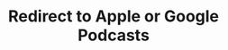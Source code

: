 ---
title: Redirect to Apple or Google Podcasts
redirect_from:
- /078r/
- /zadnja/
redirect_to: https://pod.fo/e/18edf6
---